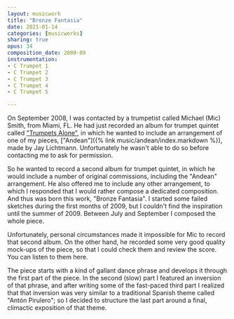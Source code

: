 ```yaml
---
layout: musicwork
title: "Bronze Fantasia"
date: 2021-01-14
categories: [musicworks]
sharing: true
opus: 34
composition_date: 2009-09
instrumentation:
- C Trumpet 1
- C Trumpet 2
- C Trumpet 3
- C Trumpet 4
- C Trumpet 5

---
```

On September 2008, I was contacted by a trumpetist called Michael (Mic) Smith, from Miami, FL. He had just recorded an album for trumpet quintet called ["Trumpets Alone"](https://open.spotify.com/album/2PsdTzxXQTYMoCBWW5FCC8), in which he wanted to include an arrangement of one of my pieces, ["Andean"]({% link music/andean/index.markdown %}), made by Jay Lichtmann. Unfortunately he wasn't able to do so before contacting me to ask for permission.

So he wanted to record a second album for trumpet quintet, in which he would include a number of original commissions, including the "Andean" arrangement. He also offered me to include any other arrangement, to which I responded that I would rather compose a dedicated composition. And thus was born this work, "Bronze Fantasia". I started some failed sketches during the first months of 2009, but I couldn't find the inspiration until the summer of 2009. Between July and September I composed the whole piece.

Unfortunately, personal circumstances made it impossible for Mic to record that second album. On the other hand, he recorded some very good quality mock-ups of the piece, so that I could check them and review the score. You can listen to them here.

The piece starts with a kind of gallant dance phrase and develops it through the first part of the piece. In the second (slow) part I featured an inversion of that phrase, and after writing some of the fast-paced third part I realized that that inversion was very similar to a traditional Spanish theme called "Antón Pirulero"; so I decided to structure the last part around a final, climactic exposition of that theme.